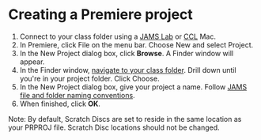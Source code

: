 # Creating a Premiere project

1. Connect to your class folder using a [JAMS Lab](https://jjloomis.gitbooks.io/file-and-folder-management/content/connecting-in-jams-lab.html) or [CCL](https://jjloomis.gitbooks.io/file-and-folder-management/content/connecting-in-campus-computer-lab.html) Mac.
2. In Premiere, click File on the menu bar. Choose New and select Project.
3. In the New Project dialog box, click **Browse**. A Finder window will appear.
4. In the Finder window, [navigate to your class folder](https://jjloomis.gitbooks.io/file-and-folder-management/content/navigating-folder-tree.html). Drill down until you're in your project folder. Click Choose.
5. In the New Project dialog box, give your project a name. Follow [JAMS file and folder naming conventions](https://jjloomis.gitbooks.io/file-and-folder-management/content/file-and-folder-naming-conventions.html).
6. When finished, click **OK**.

Note: By default, Scratch Discs are set to reside in the same location as your PRPROJ file. Scratch Disc locations should not be changed.

